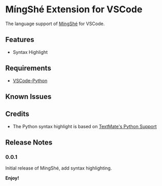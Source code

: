 # MíngShé Extension for VSCode

The language support of [MíngShé](https://github.com/abersheeran/mingshe) for VSCode.

## Features

- Syntax Highlight

## Requirements

- [VSCode-Python](https://marketplace.visualstudio.com/items?itemName=ms-python.python)

## Known Issues

## Credits

- The Python syntax highlight is based on [TextMate's Python Support](https://github.com/textmate/python.tmbundle)

## Release Notes

### 0.0.1

Initial release of MíngShé, add syntax highlighting.

**Enjoy!**
